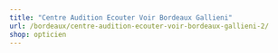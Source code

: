 ```yaml
---
title: "Centre Audition Ecouter Voir Bordeaux Gallieni"
url: /bordeaux/centre-audition-ecouter-voir-bordeaux-gallieni-2/
shop: opticien
---
```

